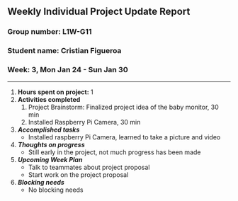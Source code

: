 ## Weekly Individual Project Update Report
### Group number: L1W-G11
### Student name: Cristian Figueroa
### Week: 3, Mon Jan 24 - Sun Jan 30
___
1. **Hours spent on project:**
   1
2. **Activities completed**
   1. Project Brainstorm: Finalized project idea of the baby monitor, 30 min
   2. Installed Raspberry Pi Camera, 30 min
3. ***Accomplished tasks***
   - Installed raspberry Pi Camera, learned to take a picture and video
4. ***Thoughts on progress***
   - Still early in the project, not much progress has been made
5. ***Upcoming Week Plan***
   - Talk to teammates about project proposal
   - Start work on the project proposal
6. ***Blocking needs***
   - No blocking needs

